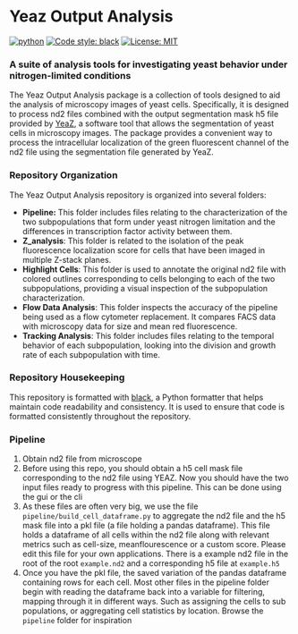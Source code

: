 # Yeaz Output Analysis

[![python](https://img.shields.io/badge/Python-3.9-3776AB.svg?style=flat&logo=python&logoColor=white)](https://www.python.org)
[![Code style: black](https://img.shields.io/badge/code%20style-black-000000.svg)](https://github.com/psf/black)
[![License: MIT](https://img.shields.io/badge/License-MIT-yellow.svg)](https://opensource.org/licenses/MIT)

### A suite of analysis tools for investigating yeast behavior under nitrogen-limited conditions

The Yeaz Output Analysis package is a collection of tools designed to aid the analysis of microscopy images of yeast cells. Specifically, it is designed to process nd2 files combined with the output segmentation mask h5 file provided by [YeaZ](https://www.nature.com/articles/s41467-020-19557-4), a software tool that allows the segmentation of yeast cells in microscopy images. The package provides a convenient way to process the intracellular localization of the green fluorescent channel of the nd2 file using the segmentation file generated by YeaZ.

### Repository Organization
The Yeaz Output Analysis repository is organized into several folders:

- **Pipeline:** This folder includes files relating to the characterization of the two subpopulations that form under yeast nitrogen limitation and the differences in transcription factor activity between them.
- **Z_analysis**: This folder is related to the isolation of the peak fluorescence localization score for cells that have been imaged in multiple Z-stack planes.
- **Highlight Cells**: This folder is used to annotate the original nd2 file with colored outlines corresponding to cells belonging to each of the two subpopulations, providing a visual inspection of the subpopulation characterization.
- **Flow Data Analysis**: This folder inspects the accuracy of the pipeline being used as a flow cytometer replacement. It compares FACS data with microscopy data for size and mean red fluorescence.
- **Tracking Analysis**: This folder includes files relating to the temporal behavior of each subpopulation, looking into the division and growth rate of each subpopulation with time.
### Repository Housekeeping
This repository is formatted with [black](https://black.readthedocs.io/en/stable/), a Python formatter that helps maintain code readability and consistency. It is used to ensure that code is formatted consistently throughout the repository.

### Pipeline
1. Obtain nd2 file from microscope
2. Before using this repo, you should obtain a h5 cell mask file corresponding to the nd2 file using YEAZ. Now you should have the two input files ready to progress with this pipeline. This can be done using the gui or the cli
3. As these files are often very big, we use the file `pipeline/build_cell_dataframe.py` to aggregate the nd2 file and the h5 mask file into a pkl file (a file holding a pandas dataframe). This file holds a dataframe of all cells within the nd2 file along with relevant metrics such as cell-size, meanflourescence or a custom score. Please edit this file for your own applications. There is a example nd2 file in the root of the root `example.nd2` and a corresponding h5 file at `example.h5`
4. Once you have the pkl file, the saved variation of the pandas dataframe containing rows for each cell. Most other files in the pipeline folder begin with reading the dataframe back into a variable for filtering, mapping through it in different ways. Such as assigning the cells to sub populations, or aggregating cell statistics by location. Browse the `pipeline` folder for inspiration

